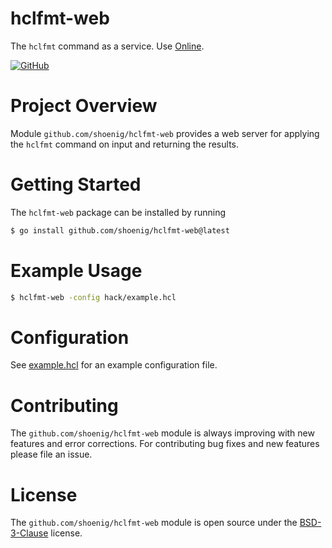 hclfmt-web
==========

The `hclfmt` command as a service. Use [Online](https://sethops1.net/hclfmt).

[![GitHub](https://img.shields.io/github/license/shoenig/hclfmt-web.svg)](LICENSE)

# Project Overview

Module `github.com/shoenig/hclfmt-web` provides a web server for applying
the `hclfmt` command on input and returning the results.

# Getting Started

The `hclfmt-web` package can be installed by running
```bash
$ go install github.com/shoenig/hclfmt-web@latest
```

# Example Usage

```bash
$ hclfmt-web -config hack/example.hcl
```

# Configuration

See [example.hcl](hack/example.hcl) for an example configuration file.

# Contributing

The `github.com/shoenig/hclfmt-web` module is always improving with new features
and error corrections. For contributing bug fixes and new features please file an issue.

# License

The `github.com/shoenig/hclfmt-web` module is open source under the [BSD-3-Clause](LICENSE) license.
